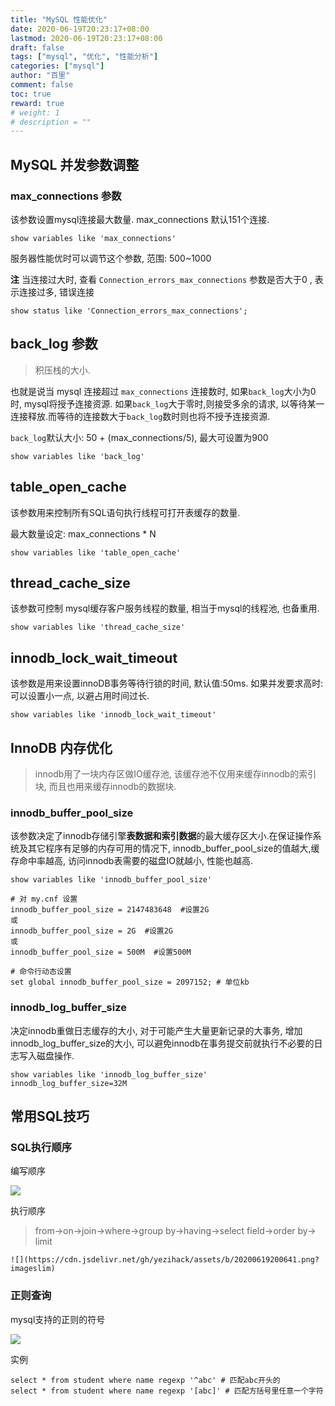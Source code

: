 ```yaml
---
title: "MySQL 性能优化"
date: 2020-06-19T20:23:17+08:00
lastmod: 2020-06-19T20:23:17+08:00
draft: false
tags: ["mysql", "优化", "性能分析"]
categories: ["mysql"]
author: "百里"
comment: false
toc: true
reward: true
# weight: 1
# description = ""
---
```


## MySQL 并发参数调整

### max_connections 参数
该参数设置mysql连接最大数量.
max_connections 默认151个连接.
```
show variables like 'max_connections'
```
服务器性能优时可以调节这个参数, 范围: 500~1000

**注**
当连接过大时, 查看 `Connection_errors_max_connections` 参数是否大于0 , 表示连接过多, 错误连接

```
show status like 'Connection_errors_max_connections';
```



## back_log 参数
> 积压栈的大小.

也就是说当 mysql 连接超过 `max_connections` 连接数时, 如果`back_log`大小为0时, mysql将授予连接资源. 如果`back_log`大于零时,则接受多余的请求, 以等待某一连接释放.而等待的连接数大于`back_log`数时则也将不授予连接资源. 

`back_log`默认大小: 50 + (max_connections/5), 最大可设置为900
```
show variables like 'back_log'
```
## table_open_cache

该参数用来控制所有SQL语句执行线程可打开表缓存的数量.

最大数量设定: max_connections * N
```
show variables like 'table_open_cache'
```

## thread_cache_size
该参数可控制 mysql缓存客户服务线程的数量, 相当于mysql的线程池, 也备重用.
```
show variables like 'thread_cache_size'
```

## innodb_lock_wait_timeout
该参数是用来设置innoDB事务等待行锁的时间, 默认值:50ms. 
如果并发要求高时: 可以设置小一点, 以避占用时间过长.

```
show variables like 'innodb_lock_wait_timeout'
```

## InnoDB 内存优化
> innodb用了一块内存区做IO缓存池, 该缓存池不仅用来缓存innodb的索引块, 而且也用来缓存innodb的数据块.

### innodb_buffer_pool_size
该参数决定了innodb存储引擎**表数据和索引数据**的最大缓存区大小.在保证操作系统及其它程序有足够的内存可用的情况下, innodb_buffer_pool_size的值越大,缓存命中率越高, 访问innodb表需要的磁盘IO就越小, 性能也越高.

```
show variables like 'innodb_buffer_pool_size'

# 对 my.cnf 设置
innodb_buffer_pool_size = 2147483648  #设置2G
或
innodb_buffer_pool_size = 2G  #设置2G
或
innodb_buffer_pool_size = 500M  #设置500M

# 命令行动态设置
set global innodb_buffer_pool_size = 2097152; # 单位kb
```

### innodb_log_buffer_size
决定innodb重做日志缓存的大小, 对于可能产生大量更新记录的大事务, 增加innodb_log_buffer_size的大小, 可以避免innodb在事务提交前就执行不必要的日志写入磁盘操作.
```
show variables like 'innodb_log_buffer_size'
innodb_log_buffer_size=32M
```

## 常用SQL技巧

### SQL执行顺序

编写顺序

![](../../../../../../../typora-image-list/20200619200504.png)

执行顺序

> from->on->join->where->group by->having->select field->order by-> limit

	![](https://cdn.jsdelivr.net/gh/yezihack/assets/b/20200619200641.png?imageslim)

### 正则查询

mysql支持的正则的符号

![](../../../../../../../typora-image-list/20200619200912.png)

实例

```
select * from student where name regexp '^abc' # 匹配abc开头的
select * from student where name regexp '[abc]' # 匹配方括号里任意一个字符
```